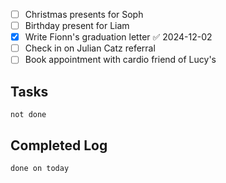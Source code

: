 
- [ ] Christmas presents for Soph
- [ ] Birthday present for Liam
- [x] Write Fionn's graduation letter ✅ 2024-12-02
- [ ] Check in on Julian Catz referral 
- [ ] Book appointment with cardio friend of Lucy's

## Tasks
```tasks
not done
```

## Completed Log
```tasks
done on today
`````

